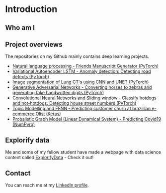 # Introduction

## Who am I


## Project overviews

The repositories on my Github mainly contains deep learning projects. 


*	[Natural language processing - Friends Manuscript Generator (PyTorch)](https://github.com/LauJohansson/DeepLearning_NLP_Friends)
*	[Variational Autoencoder LSTM - Anomaly detection: Detecting road defects (PyTorch)](https://github.com/LauJohansson/AnomalyDetection_VAE_LSTM)
*	[Image segmentation of Lung CT's using CNN and UNET (PyTorch)](https://github.com/LauJohansson/ImageSegmentation_lung_CT)
*	[Generative Adversarial Networks - Converting horses to zebras and generating fake handwritten digits (PyTorch)](https://github.com/LauJohansson/GAN_Horse2Zebra_and_MNIST)
*	[Convolutional Neural Networks and Sliding window - Classify hotdogs and not-hotdogs. Detecting house street numbers (PyTorch)](https://github.com/LauJohansson/HotdogNotHotdog_and_StreetViewHouseNumbers)
*	[Topic Modelling and FFNN - Predicting customer churn at brazillian e-commerce Olist (Keras)](https://github.com/LauJohansson/Olist_churn_analysis)
*	[Probalistic Graph Model (Linear Dynamical System) - Predicting Covid19 (NumPyro)](https://github.com/LauJohansson/Predict_Covid19_PGM_NumPyro)


## Explorify data
Me and some of my fellow student have made a webpage with data science content called [ExplorifyData](https://explorifydata.com/) - Check it out!

## Contact
You can reach me at my [LinkedIn profile](https://www.linkedin.com/in/lau-johansson/). 


<!--
**LauJohansson/LauJohansson** is a ✨ _special_ ✨ repository because its `README.md` (this file) appears on your GitHub profile.

Here are some ideas to get you started:

- 🔭 I’m currently working on ...
- 🌱 I’m currently learning ...
- 👯 I’m looking to collaborate on ...
- 🤔 I’m looking for help with ...
- 💬 Ask me about ...
- 📫 How to reach me: ...
- 😄 Pronouns: ...
- ⚡ Fun fact: ...
-->
